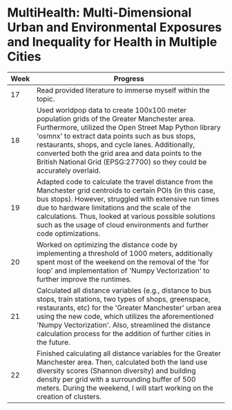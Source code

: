 # MultiHealth: Multi-Dimensional Urban and Environmental Exposures and Inequality for Health in Multiple Cities

| Week | Progress |
|----------|----------|
| 17 | Read provided literature to immerse myself within the topic.
| 18 | Used worldpop data to create 100x100 meter population grids of the Greater Manchester area. Furthermore, utilized the Open Street Map Python library 'osmnx' to extract data points such as bus stops, restaurants, shops, and cycle lanes. Additionally, converted both the grid area and data points to the British National Grid (EPSG:27700) so they could be accurately overlaid.
| 19 | Adapted code to calculate the travel distance from the Manchester grid centroids to certain POIs (in this case, bus stops). However, struggled with extensive run times due to hardware limitations and the scale of the calculations. Thus, looked at various possible solutions such as the usage of cloud environments and further code optimizations. |
| 20 | Worked on optimizing the distance code by implementing a threshold of 1000 meters, additionally spent most of the weekend on the removal of the 'for loop' and implementation of 'Numpy Vectorization' to further improve the runtimes. |
| 21 | Calculated all distance variables (e.g., distance to bus stops, train stations, two types of shops, greenspace, restaurants, etc) for the 'Greater Manchester' urban area using the new code, which utilizes the aforementioned 'Numpy Vectorization'. Also, streamlined the distance calculation process for the addition of further cities in the future. |
| 22 | Finished calculating all distance variables for the Greater Manchester area. Then, calculated both the land use diversity scores (Shannon diversity) and building density per grid with a surrounding buffer of 500 meters. During the weekend, I will start working on the creation of clusters. |
